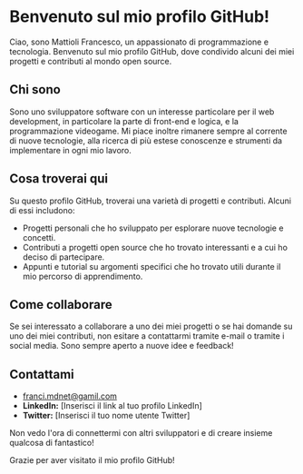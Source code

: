 # Benvenuto sul mio profilo GitHub!

Ciao, sono Mattioli Francesco, un appassionato di programmazione e tecnologia. Benvenuto sul mio profilo GitHub, dove condivido alcuni dei miei progetti e contributi al mondo open source.

## Chi sono

Sono uno sviluppatore software con un interesse particolare per il web development, in particolare la parte di front-end e logica, e la programmazione videogame. Mi piace inoltre rimanere sempre al corrente di nuove tecnologie, alla ricerca di più estese conoscenze e strumenti da implementare in ogni mio lavoro.

## Cosa troverai qui

Su questo profilo GitHub, troverai una varietà di progetti e contributi. Alcuni di essi includono:

- Progetti personali che ho sviluppato per esplorare nuove tecnologie e concetti.
- Contributi a progetti open source che ho trovato interessanti e a cui ho deciso di partecipare.
- Appunti e tutorial su argomenti specifici che ho trovato utili durante il mio percorso di apprendimento.

## Come collaborare

Se sei interessato a collaborare a uno dei miei progetti o se hai domande su uno dei miei contributi, non esitare a contattarmi tramite e-mail o tramite i social media. Sono sempre aperto a nuove idee e feedback!

## Contattami

- franci.mdnet@gamil.com
- **LinkedIn:** [Inserisci il link al tuo profilo LinkedIn]
- **Twitter:** [Inserisci il tuo nome utente Twitter]

Non vedo l'ora di connettermi con altri sviluppatori e di creare insieme qualcosa di fantastico!

Grazie per aver visitato il mio profilo GitHub!

